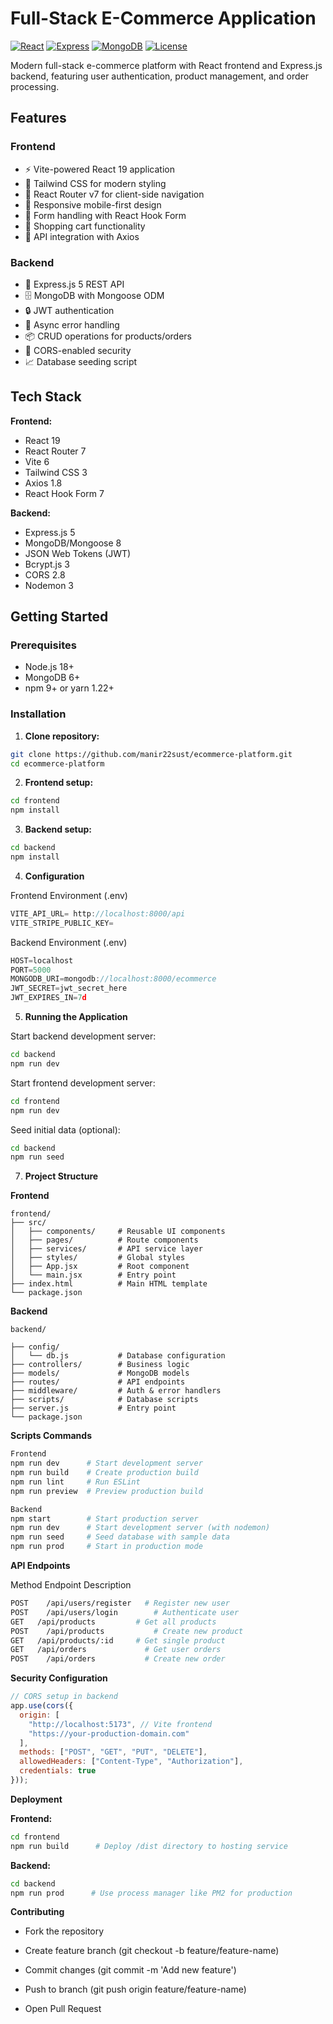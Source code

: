 # Full-Stack E-Commerce Application

[![React](https://img.shields.io/badge/React-19.0.0-blue)](https://reactjs.org/)
[![Express](https://img.shields.io/badge/Express-5.1.0-green)](https://expressjs.com/)
[![MongoDB](https://img.shields.io/badge/MongoDB-8.13.2-brightgreen)](https://www.mongodb.com/)
[![License](https://img.shields.io/badge/License-ISC-yellow)](https://opensource.org/licenses/ISC)

Modern full-stack e-commerce platform with React frontend and Express.js backend, featuring user authentication, product management, and order processing.

## Features

### Frontend

- ⚡ Vite-powered React 19 application
- 🎨 Tailwind CSS for modern styling
- 🔄 React Router v7 for client-side navigation
- 📱 Responsive mobile-first design
- 🔐 Form handling with React Hook Form
- 🛒 Shopping cart functionality
- 🔄 API integration with Axios

### Backend

- 🚀 Express.js 5 REST API
- 🗄️ MongoDB with Mongoose ODM
- 🔒 JWT authentication
- 🔄 Async error handling
- 📦 CRUD operations for products/orders
- 🔄 CORS-enabled security
- 📈 Database seeding script

## Tech Stack

**Frontend:**

- React 19
- React Router 7
- Vite 6
- Tailwind CSS 3
- Axios 1.8
- React Hook Form 7

**Backend:**

- Express.js 5
- MongoDB/Mongoose 8
- JSON Web Tokens (JWT)
- Bcrypt.js 3
- CORS 2.8
- Nodemon 3

## Getting Started

### Prerequisites

- Node.js 18+
- MongoDB 6+
- npm 9+ or yarn 1.22+

### Installation

1. **Clone repository:**

```bash
git clone https://github.com/manir22sust/ecommerce-platform.git
cd ecommerce-platform
```

2. **Frontend setup:**

```bash
cd frontend
npm install
```

3. **Backend setup:**

```bash
cd backend
npm install
```

4. **Configuration**

Frontend Environment (.env)

```js
VITE_API_URL= http://localhost:8000/api
VITE_STRIPE_PUBLIC_KEY=
```

Backend Environment (.env)

```js
HOST=localhost
PORT=5000
MONGODB_URI=mongodb://localhost:8000/ecommerce
JWT_SECRET=jwt_secret_here
JWT_EXPIRES_IN=7d
```

5. **Running the Application**

Start backend development server:

```bash
cd backend
npm run dev
```

Start frontend development server:

```bash
cd frontend
npm run dev
```

Seed initial data (optional):

```bash
cd backend
npm run seed
```

7. **Project Structure**

**Frontend**

```
frontend/
├── src/
│   ├── components/     # Reusable UI components
│   ├── pages/          # Route components
│   ├── services/       # API service layer
│   ├── styles/         # Global styles
│   ├── App.jsx         # Root component
│   └── main.jsx        # Entry point
├── index.html          # Main HTML template
└── package.json
```

**Backend**

```
backend/

├── config/
│   └── db.js           # Database configuration
├── controllers/        # Business logic
├── models/             # MongoDB models
├── routes/             # API endpoints
├── middleware/         # Auth & error handlers
├── scripts/            # Database scripts
├── server.js           # Entry point
└── package.json
```

**Scripts Commands**

```bash 
Frontend
npm run dev      # Start development server
npm run build    # Create production build
npm run lint     # Run ESLint
npm run preview  # Preview production build
```

```bash 
Backend
npm start        # Start production server
npm run dev      # Start development server (with nodemon)
npm run seed     # Seed database with sample data
npm run prod     # Start in production mode
```

**API Endpoints**

Method Endpoint Description

```bash
POST	/api/users/register	  # Register new user
POST	/api/users/login	    # Authenticate user
GET	  /api/products	        # Get all products
POST	/api/products	        # Create new product
GET	  /api/products/:id	    # Get single product
GET	  /api/orders	          # Get user orders
POST	/api/orders	          # Create new order
```

**Security Configuration**

```js
// CORS setup in backend
app.use(cors({
  origin: [
    "http://localhost:5173", // Vite frontend
    "https://your-production-domain.com"
  ],
  methods: ["POST", "GET", "PUT", "DELETE"],
  allowedHeaders: ["Content-Type", "Authorization"],
  credentials: true
}));
```

**Deployment**

**Frontend:**

```bash
cd frontend
npm run build      # Deploy /dist directory to hosting service
```

**Backend:**

```bash
cd backend
npm run prod      # Use process manager like PM2 for production
```

**Contributing**

- Fork the repository

- Create feature branch (git checkout -b feature/feature-name)

- Commit changes (git commit -m 'Add new feature')

- Push to branch (git push origin feature/feature-name)

- Open Pull Request
